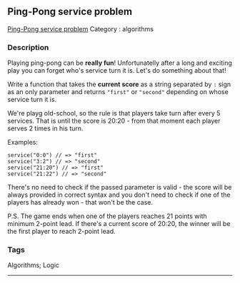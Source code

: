 ## Ping-Pong service problem
[Ping-Pong service problem](https://www.codewars.com/kata/ping-pong-service-problem)
Category : algorithms

### Description
Playing ping-pong can be **really fun**! 
Unfortunatelly after a long and exciting play you can forget who's service turn it is. Let's do something about that!

Write a function that takes the **current score** as a string separated by ```:``` sign as an only parameter and returns ```"first"``` or ```"second"``` depending on whose service turn it is.

We're playg old-school, so the rule is that players take turn after every 5 services. That is until the score is 20:20 - from that moment each player serves 2 times in his turn. 

Examples:
```
service("0:0") // => "first"
service("3:2") // => "second"
service("21:20") // => "first"
service("21:22") // => "second"
```

There's no need to check if the passed parameter is valid - the score will be always provided in correct syntax and you don't need to check if one of the players has already won - that won't be the case.

P.S. The game ends when one of the players reaches 21 points with minimum 2-point lead. If there's a current score of 20:20, the winner will be the first player to reach 2-point lead.

### Tags
Algorithms; Logic

- - -
